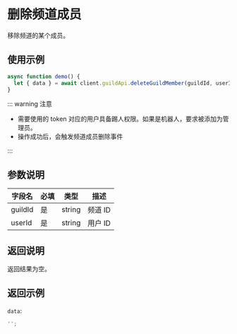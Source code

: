 # 删除频道成员 <Badge text="v1.0.0" />

移除频道的某个成员。

<Warnning />

## 使用示例

```javascript
async function demo() {
  let { data } = await client.guildApi.deleteGuildMember(guildId, userId);
}
```

::: warning 注意

- 需要使用的 token 对应的用户具备踢人权限。如果是机器人，要求被添加为管理员。
- 操作成功后，会触发频道成员删除事件

:::

## 参数说明

| 字段名  | 必填 | 类型   | 描述    |
| ------- | ---- | ------ | ------- |
| guildId | 是   | string | 频道 ID |
| userId  | 是   | string | 用户 ID |

## 返回说明

返回结果为空。

## 返回示例

`data`:

```js
'';
```

